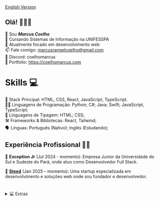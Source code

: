 [English Version](./README_EN.md)

## Olá! 🙋🏻‍♂️

👋 Sou **_Marcus Coelho_**<br>
🏫 Cursando Sistemas de Informação na UNIFESSPA<br>
🌱 Atualmente focado em desenvolvimento web<br>
📫 Fale comigo: marcusrangelcoelho@gmail.com<br>
🐺 Discord: coelhomarcus<br>
📃 Portfolio: https://coelhomarcus.com<br>

# Skills 💻

🧳 Stack Principal: HTML, CSS, React, JavaScript, TypeScript.<br>
👨‍💻 Linguagens de Programação: Python; C#; Java; Swift; JavaScript, TypeScript;<br>
📱 Linguagens de Tipagem: HTML; CSS;<br>
🛠 Frameworks & Bibliotecas: React, Tailwind;<br>
🗣️ Linguas: Português (Nativo); Inglês (Estudando);<br>

## Experiência Profissional 👨‍💻

🦎 **Exception Jr** (Jul 2024 - momento): Empresa Junior da Universidade do Sul e Sudeste do Pará, onde atuo como Desenvolvedor Full Stack.<br>

🐴 **[Steed](https://github.com/SteedHub)** (Jan 2025 – momento): Uma startup especializada em desenvolvimento e soluções web onde sou fundador e desenvolvedor.<br>

#

<details>
<summary>💻 Extras</summary>

- ➕ VSCode Extensions:

  - Themes: BakaNeo
  - Icon Theme: Symbols

- 📃 More details at https://coelhomarcus.com

[![GitHub Streak](https://github-readme-streak-stats.herokuapp.com?user=coelhomarcus&theme=holi-theme&hide_border=true&border_radius=20)](https://coelhomarcus.com)

</details>

#
